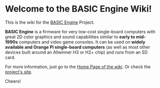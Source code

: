 # Welcome to the BASIC Engine Wiki!
This is the wiki for the [BASIC Engine](https://basicengine.org) Project.

**BASIC Engine** is a firmware for very low-cost single-board computers with great 2D color graphics and sound capabilities similar to **early to mid-1990s** computers and video game consoles. It can be used on **widely available and Orange Pi single-board computers** (as well as most other devices built around an Allwinner H3 or H2+ chip) and runs from an SD card.

For more information, just go to the [Home Page of the wiki](https://github.com/uli/basicengine-wiki/wiki).
Or check the [project's site](https://basicengine.org).

Cheers!

